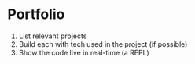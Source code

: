 # Portfolio

1. List relevant projects
2. Build each with tech used in the project (if possible)
3. Show the code live in real-time (a REPL)
